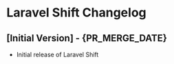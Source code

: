 # Laravel Shift Changelog

## [Initial Version] - {PR_MERGE_DATE}

- Initial release of Laravel Shift